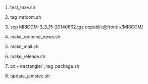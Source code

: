 

  1. test_mxe.sh
  2. tag_mricom.sh
  3. scp MRICOM-3_3_15-20140602.tgz ocpublic@front:~/MRICOM/
  4. make_redmine_news.sh
  5. make_mail.sh


  1. make_release.sh
  2. cd ~/rectangle/ ; tag_package.sh


  1. update_jamstec.sh
